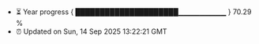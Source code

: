 - ⏳ Year progress { █████████████████████▁▁▁▁▁▁▁▁▁ } 70.29 %
- ⏰ Updated on Sun, 14 Sep 2025 13:22:21 GMT

